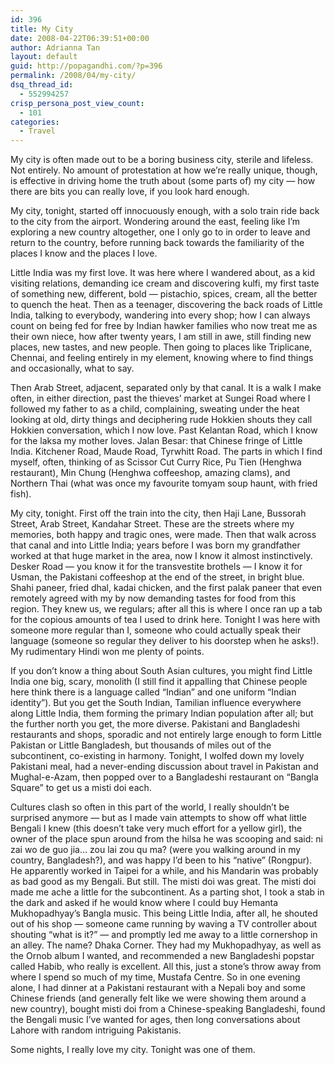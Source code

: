```yaml
---
id: 396
title: My City
date: 2008-04-22T06:39:51+00:00
author: Adrianna Tan
layout: default
guid: http://popagandhi.com/?p=396
permalink: /2008/04/my-city/
dsq_thread_id:
  - 552994257
crisp_persona_post_view_count:
  - 101
categories:
  - Travel
---
```

My city is often made out to be a boring business city, sterile and lifeless. Not entirely. No amount of protestation at how we’re really unique, though, is effective in driving home the truth about (some parts of) my city — how there are bits you can really love, if you look hard enough.

My city, tonight, started off innocuously enough, with a solo train ride back to the city from the airport. Wondering around the east, feeling like I’m exploring a new country altogether, one I only go to in order to leave and return to the country, before running back towards the familiarity of the places I know and the places I love.

Little India was my first love. It was here where I wandered about, as a kid visiting relations, demanding ice cream and discovering kulfi, my first taste of something new, different, bold — pistachio, spices, cream, all the better to quench the heat. Then as a teenager, discovering the back roads of Little India, talking to everybody, wandering into every shop; how I can always count on being fed for free by Indian hawker families who now treat me as their own niece, how after twenty years, I am still in awe, still finding new places, new tastes, and new people. Then going to places like Triplicane, Chennai, and feeling entirely in my element, knowing where to find things and occasionally, what to say.

Then Arab Street, adjacent, separated only by that canal. It is a walk I make often, in either direction, past the thieves’ market at Sungei Road where I followed my father to as a child, complaining, sweating under the heat looking at old, dirty things and deciphering rude Hokkien shouts they call Hokkien conversation, which I now love. Past Kelantan Road, which I know for the laksa my mother loves. Jalan Besar: that Chinese fringe of Little India. Kitchener Road, Maude Road, Tyrwhitt Road. The parts in which I find myself, often, thinking of as Scissor Cut Curry Rice, Pu Tien (Henghwa restaurant), Min Chung (Henghwa coffeeshop, amazing clams), and Northern Thai (what was once my favourite tomyam soup haunt, with fried fish).

My city, tonight. First off the train into the city, then Haji Lane, Bussorah Street, Arab Street, Kandahar Street. These are the streets where my memories, both happy and tragic ones, were made. Then that walk across that canal and into Little India; years before I was born my grandfather worked at that huge market in the area, now I know it almost instinctively. Desker Road — you know it for the transvestite brothels — I know it for Usman, the Pakistani coffeeshop at the end of the street, in bright blue. Shahi paneer, fried dhal, kadai chicken, and the first palak paneer that even remotely agreed with my by now demanding tastes for food from this region. They knew us, we regulars; after all this is where I once ran up a tab for the copious amounts of tea I used to drink here. Tonight I was here with someone more regular than I, someone who could actually speak their language (someone so regular they deliver to his doorstep when he asks!). My rudimentary Hindi won me plenty of points.

If you don’t know a thing about South Asian cultures, you might find Little India one big, scary, monolith (I still find it appalling that Chinese people here think there is a language called “Indian” and one uniform “Indian identity”). But you get the South Indian, Tamilian influence everywhere along Little India, them forming the primary Indian population after all; but the further north you get, the more diverse. Pakistani and Bangladeshi restaurants and shops, sporadic and not entirely large enough to form Little Pakistan or Little Bangladesh, but thousands of miles out of the subcontinent, co-existing in harmony. Tonight, I wolfed down my lovely Pakistani meal, had a never-ending discussion about travel in Pakistan and Mughal-e-Azam, then popped over to a Bangladeshi restaurant on “Bangla Square” to get us a misti doi each.

Cultures clash so often in this part of the world, I really shouldn’t be surprised anymore — but as I made vain attempts to show off what little Bengali I knew (this doesn’t take very much effort for a yellow girl), the owner of the place spun around from the hilsa he was scooping and said: ni zai wo de guo jia… zou lai zou qu ma? (were you walking around in my country, Bangladesh?), and was happy I’d been to his “native” (Rongpur). He apparently worked in Taipei for a while, and his Mandarin was probably as bad good as my Bengali. But still. The misti doi was great. The misti doi made me ache a little for the subcontinent. As a parting shot, I took a stab in the dark and asked if he would know where I could buy Hemanta Mukhopadhyay’s Bangla music. This being Little India, after all, he shouted out of his shop — someone came running by waving a TV controller about shouting “what is it?” — and promptly led me away to a little cornershop in an alley. The name? Dhaka Corner. They had my Mukhopadhyay, as well as the Ornob album I wanted, and recommended a new Bangladeshi popstar called Habib, who really is excellent. All this, just a stone’s throw away from where I spend so much of my time, Mustafa Centre. So in one evening alone, I had dinner at a Pakistani restaurant with a Nepali boy and some Chinese friends (and generally felt like we were showing them around a new country), bought misti doi from a Chinese-speaking Bangladeshi, found the Bengali music I’ve wanted for ages, then long conversations about Lahore with random intriguing Pakistanis.

Some nights, I really love my city. Tonight was one of them.
